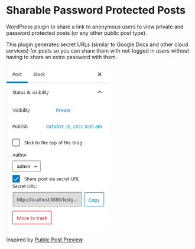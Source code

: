 # Sharable Password Protected Posts

WordPress plugin to share a link to anonymous users to view private and password protected posts (or any other public post type).

This plugin generates secret URLs (similar to Google Docs and other cloud services) for posts so you can share them with not-logged in users without having to share an extra password with them.

![Screenshot of the Posts Edit Page](.wordpress-org/screenshot-1.png)

Inspired by [Public Post Preview](https://github.com/ocean90/public-post-preview)